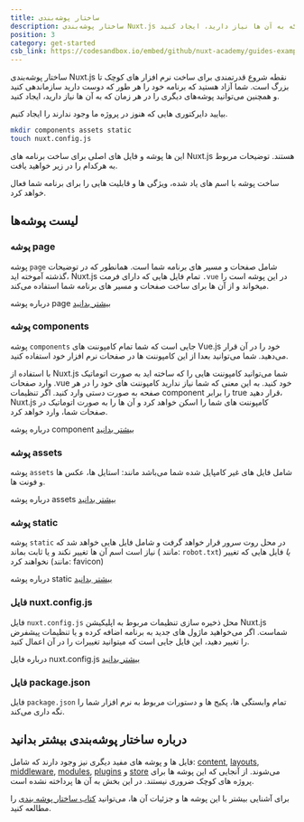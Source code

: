 ```yaml
---
title: ساختار پوشه‌بندی
description: ساختار پوشه‌بندی Nuxt.js نقطه شروع قدرتمندی برای ساخت نرم افزار های کوچک تا بزرگ است. شما آزاد هستید که برنامه خود را هر طور که دوست دارید سازماندهی کنید و همچنین می‌توانید پوشه‌های دیگری را در هر زمان که به آن ها نیاز دارید، ایجاد کنید.
position: 3
category: get-started
csb_link: https://codesandbox.io/embed/github/nuxt-academy/guides-examples/tree/master/01_get_started/03_directory_structure?fontsize=14&hidenavigation=1&theme=dark
---
```


ساختار پوشه‌بندی Nuxt.js نقطه شروع قدرتمندی برای ساخت نرم افزار های کوچک تا بزرگ است. شما آزاد هستید که برنامه خود را هر طور که دوست دارید سازماندهی کنید و همچنین می‌توانید پوشه‌های دیگری را در هر زمان که به آن ها نیاز دارید، ایجاد کنید.

بیایید دایرکتوری هایی که هنوز در پروژه ما وجود ندارند را ایجاد کنیم.

```bash
mkdir components assets static
touch nuxt.config.js
```

این ها پوشه و فایل های اصلی برای ساخت برنامه‌ های Nuxt.js هستند. توضیحات مربوط به هرکدام را در زیر خواهید یافت.

<base-alert type="info">

ساخت پوشه با اسم های یاد شده، ویژگی ها و قابلیت هایی را برای برنامه شما فعال خواهد کرد.

</base-alert>

## لیست پوشه‌ها

### پوشه page

پوشه `page` شامل صفحات و مسیر های برنامه شما است. همانطور که در توضیحات گذشته آموخته اید، Nuxt.js تمام فایل هایی که دارای فرمت `.vue` در این پوشه است را میخواند و از آن ها برای ساخت صفحات و مسیر های برنامه شما استفاده می‌کند.

<base-alert type="next">

درباره پوشه page [بیشتر بدانید](/guides/directory-structure/pages)

</base-alert>

### پوشه components

پوشه `components` جایی است که شما تمام کامپوننت های Vue.js خود را در آن قرار می‌دهید. شما می‌توانید بعدا از این کامپوننت ها در صفحات نرم افزار خود استفاده کنید.

با استفاده از Nuxt.js شما می‌توانید کامپوننت هایی را که ساخته اید به صورت اتوماتیک وارد صفحات .vue خود کنید. به این معنی که شما نیاز ندارید کامپوننت های خود را در هر صفحه به صورت دستی وارد کنید. اگر تنظیمات component را برابر true قرار دهید، Nuxt.js کامپوننت های شما را اسکن خواهد کرد و آن ها را به صورت اتوماتیک در صفحات شما، وارد خواهد کرد.

<base-alert type="next">

درباره پوشه component [بیشتر بدانید](/guides/directory-structure/components)

</base-alert>

### پوشه assets

پوشه `assets` شامل فایل های غیر کامپایل شده شما می‌باشد مانند: استایل ها، عکس ها و فونت ها.

<base-alert type="next">

درباره پوشه assets [بیشتر بدانید](/guides/directory-structure/assets)

</base-alert>

### پوشه static

پوشه `static` در محل روت سرور قرار خواهد گرفت و شامل فایل هایی خواهد شد که نیاز است اسم آن ها تغییر نکند و یا ثابت بماند ( مانند: `robot.txt`) _یا_ فایل هایی که تغییر نخواهند کرد (مانند: favicon)

<base-alert type="next">

درباره پوشه static [بیشتر بدانید](/guides/directory-structure/static)

</base-alert>

### فایل nuxt.config.js

فایل `nuxt.config.js` محل ذخیره سازی تنظیمات مربوط به اپلیکیشن Nuxt.js شماست. اگر می‌خواهید ماژول های جدید به برنامه اضافه کرده و یا تنظیمات پیشفرض را تغییر دهید، این فایل جایی است که میتوانید تغییرات را در آن اعمال کنید.

<base-alert type="next">

درباره فایل nuxt.config.js [بیشتر بدانید](/guides/directory-structure/nuxt-config)

</base-alert>

### فایل package.json

فایل `package.json` تمام وابستگی ها، پکیج ها و دستورات مربوط به نرم افزار شما را نگه داری می‌کند.

<app-modal>
  <code-sandbox  :src="csb_link"></code-sandbox>
</app-modal>

## درباره ساختار پوشه‌بندی بیشتر بدانید

فایل ها و پوشه های مفید دیگری نیز وجود دارند که شامل: [content](/guides/directory-structure/content), [layouts](/guides/directory-structure/layouts), [middleware](/guides/directory-structure/middleware), [modules](/guides/directory-structure/modules), [plugins](/guides/directory-structure/plugins) و [store](/guides/directory-structure/store) می‌شوند. از آنجایی که این پوشه ها برای پروژه های کوچک ضروری نیستند. در این بخش به آن ها پرداخته نشده است.

<base-alert type="next">

برای آشنایی بیشتر با این پوشه ها و جزئیات آن ها، می‌توانید [کتاب ساختار پوشه بندی](/guides/directory-structure/nuxt) را مطالعه کنید.

</base-alert>

